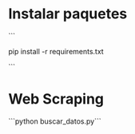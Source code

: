 <h1>Instalar paquetes</h1>
```<p>pip install -r requirements.txt</p>```

<h1>Web Scraping</h1>
```python buscar_datos.py```
